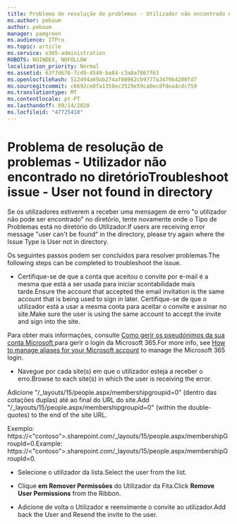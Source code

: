 ```yaml
---
title: Problema de resolução de problemas - Utilizador não encontrado no diretório
ms.author: pebaum
author: pebaum
manager: pamgreen
ms.audience: ITPro
ms.topic: article
ms.service: o365-administration
ROBOTS: NOINDEX, NOFOLLOW
localization_priority: Normal
ms.assetid: 63f7d676-7cd9-4549-ba84-c3a8a7867f63
ms.openlocfilehash: 512494a69ab274af00962cb9777a3479b4200fd7
ms.sourcegitcommit: c6692ce0fa1358ec3529e59ca0ecdfdea4cdc759
ms.translationtype: MT
ms.contentlocale: pt-PT
ms.lasthandoff: 09/14/2020
ms.locfileid: "47725418"
---
```

# <a name="troubleshoot-issue---user-not-found-in-directory"></a><span data-ttu-id="a94d7-102">Problema de resolução de problemas - Utilizador não encontrado no diretório</span><span class="sxs-lookup"><span data-stu-id="a94d7-102">Troubleshoot issue - User not found in directory</span></span>

<span data-ttu-id="a94d7-103">Se os utilizadores estiverem a receber uma mensagem de erro "o utilizador não pode ser encontrado" no diretório, tente novamente onde o Tipo de Problemas está no diretório do Utilizador.</span><span class="sxs-lookup"><span data-stu-id="a94d7-103">If users are receiving error message "user can't be found" in the directory, please try again where the Issue Type is User not in directory.</span></span>

<span data-ttu-id="a94d7-104">Os seguintes passos podem ser concluídos para resolver problemas.</span><span class="sxs-lookup"><span data-stu-id="a94d7-104">The following steps can be completed to troubleshoot the issue.</span></span>

- <span data-ttu-id="a94d7-105">Certifique-se de que a conta que aceitou o convite por e-mail é a mesma que está a ser usada para iniciar scontabilidade mais tarde.</span><span class="sxs-lookup"><span data-stu-id="a94d7-105">Ensure the account that accepted the email invitation is the same account that is being used to sign in later.</span></span> <span data-ttu-id="a94d7-106">Certifique-se de que o utilizador está a usar a mesma conta para aceitar o convite e assinar no site.</span><span class="sxs-lookup"><span data-stu-id="a94d7-106">Make sure the user is using the same account to accept the invite and sign into the site.</span></span> 

<span data-ttu-id="a94d7-107">Para obter mais informações, consulte [Como gerir os pseudónimos da sua conta Microsoft </a> para gerir o login da Microsoft 365](https://support.microsoft.com/help/12407/microsoft-account-how-to-manage-aliases).</span><span class="sxs-lookup"><span data-stu-id="a94d7-107">For more info, see [How to manage aliases for your Microsoft account</a> to manage the Microsoft 365 login](https://support.microsoft.com/help/12407/microsoft-account-how-to-manage-aliases).</span></span> 

- <span data-ttu-id="a94d7-108">Navegue por cada site(s) em que o utilizador esteja a receber o erro.</span><span class="sxs-lookup"><span data-stu-id="a94d7-108">Browse to each site(s) in which the user is receiving the error.</span></span> 

<span data-ttu-id="a94d7-109">Adicione "/_layouts/15/people.aspx/membershipgroupid=0" (dentro das cotações duplas) até ao final do URL do site.</span><span class="sxs-lookup"><span data-stu-id="a94d7-109">Add "/_layouts/15/people.aspx/membershipgroupid=0" (within the double-quotes) to the end of the site URL.</span></span> 

<span data-ttu-id="a94d7-110">Exemplo: https://<"contoso">.sharepoint.com/_layouts/15/people.aspx/membershipGroupId=0.</span><span class="sxs-lookup"><span data-stu-id="a94d7-110">Example: https://<"contoso">.sharepoint.com/_layouts/15/people.aspx/membershipGroupId=0.</span></span>

- <span data-ttu-id="a94d7-111">Selecione o utilizador da lista.</span><span class="sxs-lookup"><span data-stu-id="a94d7-111">Select the user from the list.</span></span>

- <span data-ttu-id="a94d7-112">Clique **em Remover Permissões** do Utilizador da Fita.</span><span class="sxs-lookup"><span data-stu-id="a94d7-112">Click **Remove User Permissions** from the Ribbon.</span></span> 
-  <span data-ttu-id="a94d7-113">Adicione de volta o Utilizador e reenvimente o convite ao utilizador.</span><span class="sxs-lookup"><span data-stu-id="a94d7-113">Add back the User and Resend the invite to the user.</span></span>

